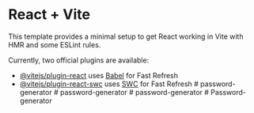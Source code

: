 # React + Vite

This template provides a minimal setup to get React working in Vite with HMR and some ESLint rules.

Currently, two official plugins are available:

- [@vitejs/plugin-react](https://github.com/vitejs/vite-plugin-react/blob/main/packages/plugin-react/README.md) uses [Babel](https://babeljs.io/) for Fast Refresh
- [@vitejs/plugin-react-swc](https://github.com/vitejs/vite-plugin-react-swc) uses [SWC](https://swc.rs/) for Fast Refresh
#   p a s s w o r d - g e n e r a t o r  
 #   p a s s w o r d - g e n e r a t o r  
 #   p a s s w o r d - g e n e r a t o r  
 #   P a s s w o r d - g e n e r a t o r  
 